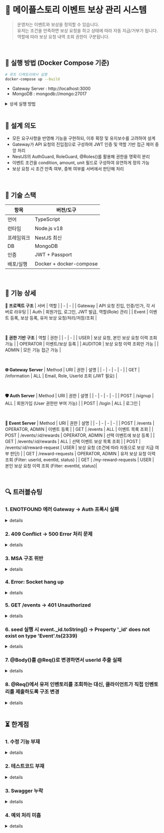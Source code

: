 # 🍄‍ 메이플스토리 이벤트 보상 관리 시스템
> 운영자는 이벤트와 보상을 정의할 수 있습니다.  
> 유저는 조건을 만족하면 보상 요청을 하고 상태에 따라 자동 지급/거부가 됩니다.  
> 역할에 따라 보상 요청 내역 조회 권한이 구분됩니다.

<br>

## 🔧 실행 방법 (Docker Compose 기준)

```bash
# 루트 디렉토리에서 실행
docker-compose up --build
```
- Gateway Server : http://localhost:3000
- MongoDB : mongodb://mongo:27017
<details>
  <summary>상세 실행 방법</summary>

  1. MapleStory(root dir)에서 CMD 실행
  2. 'docker-compose up --build' 입력
  3. 이후 Postman으로 진행

  ## Login
  | Role | Method | URI | Json | Detail |
  | - | - | - | - | - |
  | User | POST | /login | {"email":"maple_user@maple.com", "password":"1234"} | User 로그인 (seed 있음) |
  | OPERATOR | POST | /login | {"email":"maple_operator@maple.com", "password":"1234"} | Operator 로그인 (seed 있음) |
  | AUDITOR | POST | /login | {"email":"maple_auditor@maple.com", "password":"1234"} | Auditor 로그인 (seed 있음) |
  | ADMIN | POST | /login | {"email":"maple_admin@maple.com", "password":"1234"} | Admin 로그인 (seed 있음) |
  - Seed 설정 되어있음 위 데이터로 로그인
  - 발급된 Token을 Authrization -> Bearer Toekn에 입력 후 진행
  - /signup (회원가입) : 동일 json으로 가입 (User role만 가입 가능)
  - /information (정보) : 로그인 중인 정보 조회 (Email, Role, UserId)

  ## Events
  | Role | Method | URI | Json | Detail |
  | - | - | - | - | - |
  | ALL | GET | /events |  | 이벤트 목록 조회 ('_id' 획득) |
  | OPERATOR, ADMIN | POST | /events | {"title": "이벤트 내용","description": "이벤트 내용","condition": "login","amount": 7,"unit": "일"} | 이벤트 등록 |
  - createdAt, status는 default 값 설정 되어있음

  ## Rewards
  | Role | Method | URI | Json | Detail |
  | - | - | - | - | - |
  | ALL | GET | /events/'_id'/rewards |  | 선택 이벤트 보상 목록 조회 ('_id' 삽입) |
  | OPERATOR, ADMIN | POST | /events/'_id'/rewards | {"rewardType": "ITEM","name": "이블윙즈","amount": 1} | 선택 이벤트 보상 등록 |

  ## Request-rewards
  | Role | Method | URI | Json | Detail |
  | - | - | - | - | - |
  | USER | POST | /events/'_id'/reward-request | {"inventory":{"login": 7}} | 이벤트에 따라 contition과 amount가 다름 (예시는 로그인 이벤트) |
  - Sedd 설정 되어있음 위 데이터로 로그인
  - 발급된 Token을 Authrization -> Bearer Toekn에 입력 후 진행
  - /signup (회원가입) : 동일 json으로 가입 (User role만 가입 가능)
  - /information (정보) : 로그인 중인 정보 조회 (Email, Role, UserId)
  
</details>

<br>

## 🧠 설계 의도
- 모든 요구사항을 반영해 기능을 구현하되, 이후 확장 및 유지보수를 고려하여 설계
- Gateway가 API 요청의 진입점으로 구성하여 JWT 인증 및 역할 기반 접근 제어 중앙 처리
- NestJS의 AuthGuard, RoleGuard, @Roles()를 활용해 권한을 명확히 분리
- 이벤트 조건을 condition, amount, unit 필드로 구성하여 유연하게 정의 가능
- 보상 요청 시 조건 만족 여부, 중복 여부를 서버에서 판단해 처리

<br>

## 🧱 기술 스택
| 항목 | 버전/도구 |
| - | - |
| 언어 | TypeScript |
| 런타임 | Node.js v18 |
| 프레임워크 | NestJS 최신 |
| DB | MongoDB |
| 인증 | JWT + Passport |
| 배포/실행 | Docker + docker-compose |

<br>

## 🔧 기능 상세

<b>🧩 프로젝트 구조</b>
| 서버 | 역할 |
| - | - |
| Gateway | API 요청 진입, 인증/인가, 각 서버로 라우팅 |
| Auth | 회원가입, 로그인, JWT 발급, 역할(Role) 관리 |
| Event | 이벤트 등록, 보상 등록, 유저 보상 요청/처리/저장/조회 |

<br>

<b>🔐 권한 기반 구조</b>
| 역할 | 권한 |
| - | - |
| USER | 보상 요청, 본인 보상 요청 이력 조회 가능 |
| OPERATOR | 이벤트/보상 등록 |
| AUDITOR | 보상 요청 이력 조회만 가능 |
| ADMIN | 모든 기능 접근 가능 |

<br>

<b>🌐 Gateway Server</b>
| Method | URI | 권한 | 설명 |
| - | - | - | - |
| GET | /information | ALL | Email, Role, UserId 조회 (JWT 필요) |

<br>

<b>🛡️ Auth Server</b>
| Method | URI | 권한 | 설명 |
| - | - | - | - |
| POST | /signup | ALL | 회원가입 (User 권한만 부여 가능) |
| POST | /login | ALL | 로그인 |

<br>

<b>📢 Event Server</b>
| Method | URI | 권한 | 설명 |
| - | - | - | - |
| POST | /events | OPERATOR, ADMIN | 이벤트 등록 |
| GET | /events | ALL | 이벤트 목록 조회 |
| POST | /events/:id/rewards | OPERATOR, ADMIN | 선택 이벤트에 보상 등록 |
| GET | /events/:id/rewards | ALL | 선택 이벤트 보상 목록 조회 |
| POST | /events/:id/reward-request | USER | 보상 요청 (조건에 따라 자동으로 보상 지급 여부 판단) |
| GET | /reward-requests | OPERATOR, ADMIN | 유저 보상 요청 이력 조회 (Filter: userId, eventId, status) |
| GET | /my-reward-requests | USER | 본인 보상 요청 이력 조회 (Filter: eventId, status)|

<br>

## 🔍 트러블슈팅

### 1. ENOTFOUND 에러 Gateway -> Auth 프록시 실패
<details>
  <summary> details </summary>
  - 문제 : Gateway에서 Auth 서버로 요청 시 ENOTFOUNR 발생<br>
  - 원인 : Doker 컨테이너 간 통신에서 외부 포트(3001) 사용<br>
  - 해결 : 클라이언트 -> Gateway(3000) -> Auth(3000)로 구조 변경
</details>

### 2. 409 Conflict -> 500 Error 처리 문제
<details>
  <summary> details </summary>
  - 문제 : 409 Conflict를 500 Internal server error로 return해서 착오가 생김<br>
  - 원인 : Auth 서버에서는 정상적으로 409 반환(터미널로 확인), Gateway -> Axios 에러 핸들러 로직에서 500 반환<br>
  - 해결 : Axios의 status 값을 그대로 클라이언트에 반환
</details>

### 3. MSA 구조 위반
<details>
  <summary> details </summary>
  - 문제 : Gateway에서 Event 서버의 Controller를 직접 import하여 Nest 앱이 MSA 경계를 침범<br>
  - 원인 : MSA 구조를 무시하고 Gateway에서 Event의 controller를 import하려 함<br>
  - 해결 : Gateway에서는 Event 서버의 컨트롤러/서비스를 import하지 않고, 오직 httpService로 요청만 위임하도록 구조 정리
</details>

### 4. Error: Socket hang up
<details>
  <summary> details </summary>
  - 문제 : Gateway 서버가 꺼져서 요청을 받지 못해 Socket hang up 발생<br>
  - 원인 : jwt-auth.guard를 Gateway에 import 하다가 NestJS 부팅 시 해당 모듈을 찾지 못해 Gateway 자체가 죽음<br>
  - 해결 : Gateway에는 인증 로직을 직접 사용하지 않고, 인증은 Event 서버에서만 처리하도록 구조 분리
</details>

### 5. GET /events → 401 Unauthorized
<details>
  <summary> details </summary>
  - 문제 : 단순 조회 API인 GET /events 요청 시에도 인증이 필요하다고 판단되어 401 Unauthorized 에러 발생<br>
  - 원인 : Event 서버에서 APP_GUARD로 JwtAuthGuard를 전역 적용하여 @UseGuards() 없이도 모든 요청에 인증이 요구됨<br>
  - 해결 : 인증이 필요 없는 라우터에 @Public() 데코레이터를 추가하고, JwtAuthGuard 내부에서 @Public()을 감지해 인증 로직을 생략하도록 수정
</details>

### 6. seed 실행 시 event._id.toString() → Property '_id' does not exist on type 'Event'.ts(2339)
<details>
  <summary> details </summary>
  - 문제 : seeder에서 event._id.toString() 사용 시 TypeScript 오류 발생<br>
  - 원인 : createEvent()의 반환 타입이 명확하지 않아 event를 단순 Event 타입으로 추론, _id 속성이 없다고 판단함<br>
  - 해결 : 반환값에 EventDocument 타입을 명시하고, 시더 내부에서도 const event: EventDocument = ... 으로 타입 지정하여 _id 인식되도록 수정
</details>

### 7. @Body()를 @Req()로 변경하면서 userId 추출 실패
<details>
  <summary> details </summary>
  - 문제: @Body()에서 userId를 받던 코드를 @Req()로 바꾸면서 req.user.sub 사용 → undefined 발생<br>
  - 원인: JwtStrategy의 validate()에서 반환한 객체에 sub이 아닌 userId 필드로 설정했기 때문에 req.user.sub는 존재하지 않았음<br>
  - 해결: validate()에서 sub 필드를 그대로 반환하도록 수정하여 req.user.sub로 접근 가능하게 만들었음
</details>

### 8. @Req()에서 유저 인벤토리를 조회하는 대신, 클라이언트가 직접 인벤토리를 제출하도록 구조 변경
<details>
  <summary> details </summary>
  - 문제: 보상 조건 검증을 위해 유저의 inventory를 조회 -> N+1 쿼리 문제 발생<br>
  - 원인: RewardRequest는 유저 ID만 가지고 있고, inventory는 User에서 별도 조회해야 해서 User.findById()가 반복 호출 됨<br>
  - 해결: 유저가 보상 요청을 할 때 자신의 inventory를 @Body()로 함께 보내도록 구조 변경 (N+1 -> O(1)로 우회)
</details>

<br>

## ⏳ 한계점

### 1. 수정 기능 부재
<details>
  <summary> details </summary>
</details>

### 2. 테스트코드 부재
<details>
  <summary> details </summary>
</details>

### 3. Swagger 누락
<details>
  <summary> details </summary>
</details>

### 4. 예외 처리 미흡
<details>
  <summary> details </summary>
</details>
